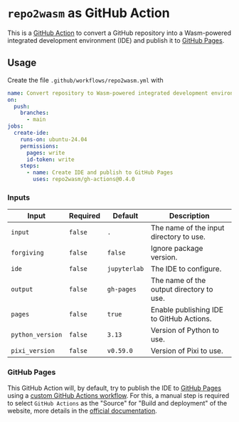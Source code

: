 # `repo2wasm` as GitHub Action

This is a [GitHub Action](https://github.com/features/actions) to convert a GitHub repository into a Wasm-powered integrated development environment (IDE) and publish it to [GitHub Pages].

## Usage

Create the file `.github/workflows/repo2wasm.yml` with

```yaml
name: Convert repository to Wasm-powered integrated development environment
on:
  push:
    branches:
      - main
jobs:
  create-ide:
    runs-on: ubuntu-24.04
    permissions:
      pages: write
      id-token: write
    steps:
      - name: Create IDE and publish to GitHub Pages
        uses: repo2wasm/gh-actions@0.4.0
```

### Inputs

| Input | Required | Default | Description |
| --- | --- | --- | --- |
| `input` | `false` | `.` | The name of the input directory to use. |
| `forgiving` | `false` | `false` | Ignore package version. |
| `ide` | `false` | `jupyterlab` | The IDE to configure. |
| `output` | `false` | `gh-pages` | The name of the output directory to use. |
| `pages` | `false` | `true` | Enable publishing IDE to GitHub Actions. |
| `python_version` | `false` | `3.13` | Version of Python to use. |
| `pixi_version` | `false` | `v0.59.0` | Version of Pixi to use. |

### GitHub Pages

This GitHub Action will, by default, try to publish the IDE to [GitHub Pages] using a [custom GitHub Actions workflow](https://docs.github.com/en/pages/getting-started-with-github-pages/configuring-a-publishing-source-for-your-github-pages-site#publishing-with-a-custom-github-actions-workflow). For this, a manual step is required to select `GitHub Actions` as the "Source" for "Build and deployment" of the website, more details in the [official documentation](https://docs.github.com/en/pages/getting-started-with-github-pages/configuring-a-publishing-source-for-your-github-pages-site#publishing-with-a-custom-github-actions-workflow).

[GitHub Pages]: https://docs.github.com/en/pages